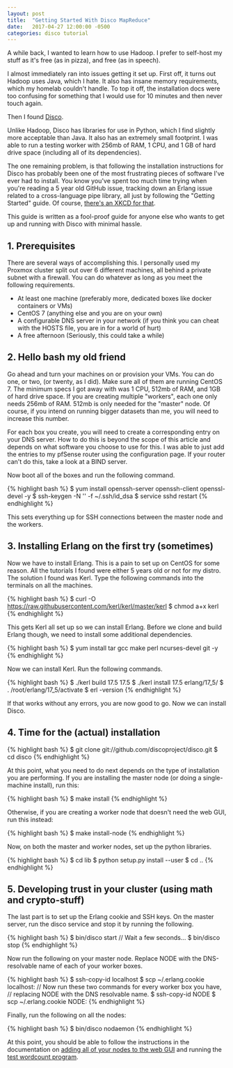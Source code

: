 ```yaml
---
layout: post
title:  "Getting Started With Disco MapReduce"
date:   2017-04-27 12:00:00 -0500
categories: disco tutorial
---
```

A while back, I wanted to learn how to use Hadoop. I prefer to self-host my stuff as it's free (as in pizza), and free (as in speech).

I almost immediately ran into issues getting it set up. First off, it turns out Hadoop uses Java, which I hate. It also has insane memory requirements, which my homelab couldn't handle. To top it off, the installation docs were too confusing for something that I would use for 10 minutes and then never touch again.

Then I found [Disco](http://discoproject.org).

Unlike Hadoop, Disco has libraries for use in Python, which I find slightly more acceptable than Java. It also has an extremely small footprint. I was able to run a testing worker with 256mb of RAM, 1 CPU, and 1 GB of hard drive space (including all of its dependencies).

The one remaining problem, is that following the installation instructions for Disco has probably been one of the most frustrating pieces of software I've ever had to install. You know you've spent too much time trying when you're reading a 5 year old GitHub issue, tracking down an Erlang issue related to a cross-language pipe library, all just by following the "Getting Started" guide. Of course, [there's an XKCD for that](https://xkcd.com/1742/).

This guide is written as a fool-proof guide for anyone else who wants to get up and running with Disco with minimal hassle.

## 1. Prerequisites
There are several ways of accomplishing this. I personally used my Proxmox cluster split out over 6 different machines, all behind a private subnet with a firewall. You can do whatever as long as you meet the following requirements.

- At least one machine (preferably more, dedicated boxes like docker containers or VMs)
- CentOS 7 (anything else and you are on your own)
- A configurable DNS server in your network (if you think you can cheat with the HOSTS file, you are in for a world of hurt)
- A free afternoon (Seriously, this could take a while)

## 2. Hello bash my old friend
Go ahead and turn your machines on or provision your VMs. You can do one, or two, (or twenty, as I did). Make sure all of them are running CentOS 7. The minimum specs I got away with was 1 CPU, 512mb of RAM, and 1GB of hard drive space. If you are creating multiple "workers", each one only needs 256mb of RAM. 512mb is only needed for the "master" node. Of course, if you intend on running bigger datasets than me, you will need to increase this number.

For each box you create, you will need to create a corresponding entry on your DNS server. How to do this is beyond the scope of this article and depends on what software you choose to use for this. I was able to just add the entries to my pfSense router using the configuration page. If your router can't do this, take a look at a BIND server.

Now boot all of the boxes and run the following command.

{% highlight bash %}
$ yum install openssh-server openssh-client openssl-devel -y
$ ssh-keygen -N '' -f ~/.ssh/id_dsa
$ service sshd restart
{% endhighlight %}

This sets everything up for SSH connections between the master node and the workers.

## 3. Installing Erlang on the first try (sometimes)

Now we have to install Erlang. This is a pain to set up on CentOS for some reason. All the tutorials I found were either 5 years old or not for my distro. The solution I found was Kerl. Type the following commands into the terminals on all the machines.

{% highlight bash %}
$ curl -O https://raw.githubusercontent.com/kerl/kerl/master/kerl
$ chmod a+x kerl
{% endhighlight %}

This gets Kerl all set up so we can install Erlang. Before we clone and build Erlang though, we need to install some additional dependencies.

{% highlight bash %}
$ yum install tar gcc make perl ncurses-devel git -y
{% endhighlight %}

Now we can install Kerl. Run the following commands.

{% highlight bash %}
$ ./kerl build 17.5 17.5
$ ./kerl install 17.5 erlang/17_5/
$ . /root/erlang/17_5/activate
$ erl -version
{% endhighlight %}

If that works without any errors, you are now good to go. Now we can install Disco.

## 4. Time for the (actual) installation

{% highlight bash %}
$ git clone git://github.com/discoproject/disco.git
$ cd disco
{% endhighlight %}

At this point, what you need to do next depends on the type of installation you are performing. If you are installing the master node (or doing a single-machine install), run this:

{% highlight bash %}
$ make install
{% endhighlight %}

Otherwise, if you are creating a worker node that doesn't need the web GUI, run this instead:

{% highlight bash %}
$ make install-node
{% endhighlight %}

Now, on both the master and worker nodes, set up the python libraries.

{% highlight bash %}
$ cd lib
$ python setup.py install --user
$ cd ..
{% endhighlight %}

## 5. Developing trust in your cluster (using math and crypto-stuff)

The last part is to set up the Erlang cookie and SSH keys. On the master server, run the disco service and stop it by running the following.

{% highlight bash %}
$ bin/disco start
// Wait a few seconds...
$ bin/disco stop
{% endhighlight %}

Now run the following on your master node. Replace NODE with the DNS-resolvable name of each of your worker boxes.

{% highlight bash %}
$ ssh-copy-id localhost
$ scp ~/.erlang.cookie localhost:
// Now run these two commands for every worker box you have,
// replacing NODE with the DNS resolvable name.
$ ssh-copy-id NODE
$ scp ~/.erlang.cookie NODE:
{% endhighlight %}

Finally, run the following on all the nodes:

{% highlight bash %}
$ bin/disco nodaemon
{% endhighlight %}

At this point, you should be able to follow the instructions in the documentation on [adding all of your nodes to the web GUI](http://disco.readthedocs.io/en/develop/start/install.html#add-nodes-to-disco) and running the [test wordcount program](http://disco.readthedocs.io/en/develop/start/install.html#test-the-system).
